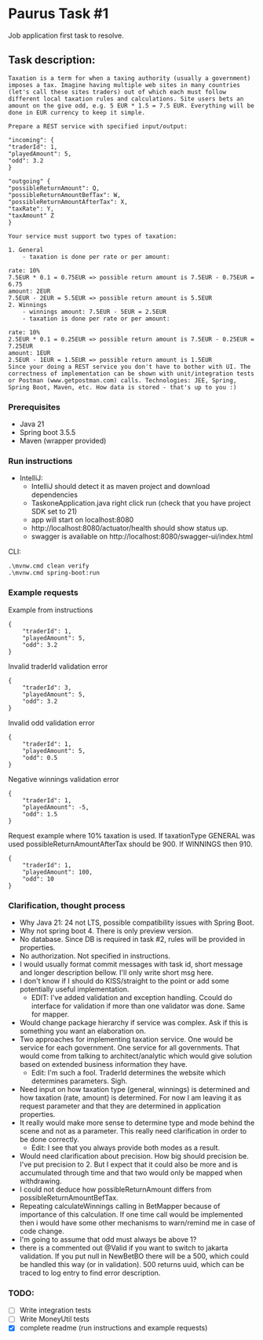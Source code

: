 # Paurus Task #1

Job application first task to resolve.

## Task description:

~~~
Taxation is a term for when a taxing authority (usually a government) imposes a tax. Imagine having multiple web sites in many countries (let's call these sites traders) out of which each must follow different local taxation rules and calculations. Site users bets an amount on the give odd, e.g. 5 EUR * 1.5 = 7.5 EUR. Everything will be done in EUR currency to keep it simple.

Prepare a REST service with specified input/output:

"incoming": {
"traderId": 1,
"playedAmount": 5,
"odd": 3.2
}

"outgoing" {
"possibleReturnAmount": Q,
"possibleReturnAmountBefTax": W,
"possibleReturnAmountAfterTax": X,
"taxRate": Y,
"taxAmount" Z
}

Your service must support two types of taxation:

1. General
    - taxation is done per rate or per amount:

rate: 10%
7.5EUR * 0.1 = 0.75EUR => possible return amount is 7.5EUR - 0.75EUR = 6.75
amount: 2EUR
7.5EUR - 2EUR = 5.5EUR => possible return amount is 5.5EUR
2. Winnings
    - winnings amount: 7.5EUR - 5EUR = 2.5EUR
    - taxation is done per rate or per amount:

rate: 10%
2.5EUR * 0.1 = 0.25EUR => possible return amount is 7.5EUR - 0.25EUR = 7.25EUR
amount: 1EUR
2.5EUR - 1EUR = 1.5EUR => possible return amount is 1.5EUR
Since your doing a REST service you don't have to bother with UI. The correctness of implementation can be shown with unit/integration tests or Postman (www.getpostman.com) calls. Technologies: JEE, Spring, Spring Boot, Maven, etc. How data is stored - that's up to you :)
~~~

### Prerequisites

- Java 21
- Spring boot 3.5.5
- Maven (wrapper provided)

### Run instructions

- IntelliJ:
    - IntelliJ should detect it as maven project and download dependencies
    - TaskoneApplication.java right click run (check that you have project SDK set to 21)
    - app will start on localhost:8080
    - http://localhost:8080/actuator/health should show status up.
    - swagger is available on http://localhost:8080/swagger-ui/index.html

CLI:

~~~
.\mvnw.cmd clean verify
.\mvnw.cmd spring-boot:run
~~~

### Example requests

Example from instructions

~~~
{
    "traderId": 1,
    "playedAmount": 5,
    "odd": 3.2
}
~~~

Invalid traderId validation error

~~~
{
    "traderId": 3,
    "playedAmount": 5,
    "odd": 3.2
}
~~~

Invalid odd validation error

~~~
{
    "traderId": 1,
    "playedAmount": 5,
    "odd": 0.5
}
~~~

Negative winnings validation error

~~~
{
    "traderId": 1,
    "playedAmount": -5,
    "odd": 1.5
}
~~~

Request example where 10% taxation is used. If taxationType GENERAL was used
possibleReturnAmountAfterTax should be 900. If WINNINGS then 910.

~~~
{
    "traderId": 1,
    "playedAmount": 100,
    "odd": 10
}
~~~

### Clarification, thought process

- Why Java 21: 24 not LTS, possible compatibility issues with Spring Boot.
- Why not spring boot 4. There is only preview version.
- No database. Since DB is required in task #2, rules will be provided in properties.
- No authorization. Not specified in instructions.
- I would usually format commit messages with task id, short message and longer description bellow. I'll only write
  short msg here. 
- I don't know if I should do KISS/straight to the point or add some potentially useful implementation.
    - EDIT: I've added validation and exception handling. Ccould do interface for validation if more than one validator
      was done. Same for mapper.
- Would change package hierarchy if service was complex. Ask if this is something you want an elaboration on.
- Two approaches for implementing taxation service. One would be service for each government. One service for all
  governments. That would come from talking to architect/analytic which would give solution based on extended business
  information they have.
    - Edit: I'm such a fool. TraderId determines the website which determines parameters. Sigh.
- Need input on how taxation type (general, winnings) is determined and how taxation (rate, amount) is determined. For
  now I am leaving it as request parameter and that they are determined in application properties.
- It really would make more sense to determine type and mode behind the scene and not as a parameter. This really need
  clarification in order to be done correctly.
    - Edit: I see that you always provide both modes as a result.
- Would need clarification about precision. How big should precision be. I've put precision to 2. But I expect that it
  could also be more and is accumulated through time and that two would only be mapped when withdrawing.
- I could not deduce how possibleReturnAmount differs from possibleReturnAmountBefTax.
- Repeating calculateWinnings calling in BetMapper because of importance of this calculation. If one time call would be
  implemented then i would have some other mechanisms to warn/remind me in case of code change.
- I'm going to assume that odd must always be above 1?
- there is a commented out @Valid if you want to switch to jakarta validation. If you put null in NewBetBO there will be
  a 500, which could be handled this way (or in validation). 500 returns uuid, which can be traced to log entry to find
  error description.

### TODO:

- [ ] Write integration tests
- [ ] Write MoneyUtil tests
- [x] complete readme (run instructions and example requests) 